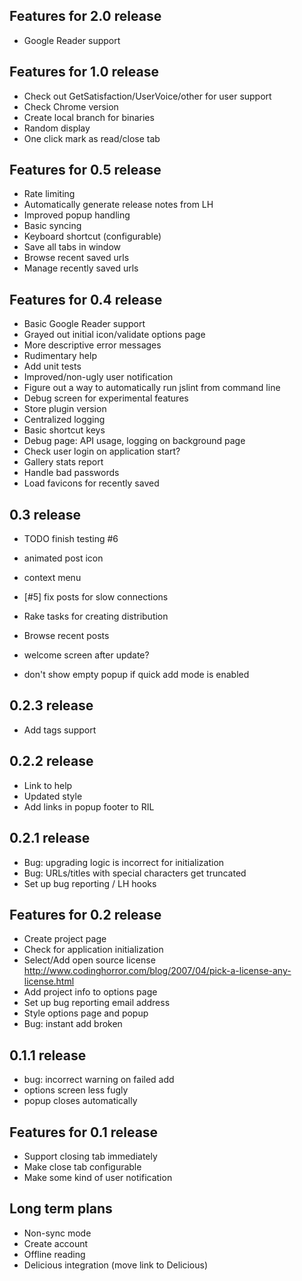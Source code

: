 Features for 2.0 release
--------------------------
- Google Reader support


Features for 1.0 release
--------------------------
- Check out GetSatisfaction/UserVoice/other for user support 
- Check Chrome version
- Create local branch for binaries
- Random display
- One click mark as read/close tab
                      
Features for 0.5 release
--------------------------
- Rate limiting     
- Automatically generate release notes from LH   
- Improved popup handling                                 
- Basic syncing
- Keyboard shortcut (configurable) 
- Save all tabs in window
- Browse recent saved urls
- Manage recently saved urls           

Features for 0.4 release
---------------------------
- Basic Google Reader support
- Grayed out initial icon/validate options page
- More descriptive error messages      
- Rudimentary help
- Add unit tests
- Improved/non-ugly user notification                                                        
- Figure out a way to automatically run jslint from command line
- Debug screen for experimental features         
- Store plugin version
- Centralized logging   
- Basic shortcut keys
- Debug page: API usage, logging on background page
- Check user login on application start?
- Gallery stats report
- Handle bad passwords
- Load favicons for recently saved

0.3 release
------------- 
- TODO finish testing #6
- animated post icon
- context menu
- [#5] fix posts for slow connections        
- Rake tasks for creating distribution
- Browse recent posts         

- welcome screen after update?
- don't show empty popup if quick add mode is enabled
              
0.2.3 release
-------------
- Add tags support

0.2.2 release
-------------
- Link to help
- Updated style
- Add links in popup footer to RIL


0.2.1 release
-------------
- Bug: upgrading logic is incorrect for initialization
- Bug: URLs/titles with special characters get truncated
- Set up bug reporting / LH hooks

Features for 0.2 release
--------------------------
- Create project page
- Check for application initialization
- Select/Add open source license http://www.codinghorror.com/blog/2007/04/pick-a-license-any-license.html  
- Add project info to options page
- Set up bug reporting email address
- Style options page and popup
- Bug: instant add broken

0.1.1 release
-------------
- bug: incorrect warning on failed add
- options screen less fugly
- popup closes automatically

Features for 0.1 release
--------------------------
- Support closing tab immediately
- Make close tab configurable
- Make some kind of user notification

Long term plans
--------------- 
- Non-sync mode
- Create account
- Offline reading
- Delicious integration (move link to Delicious)